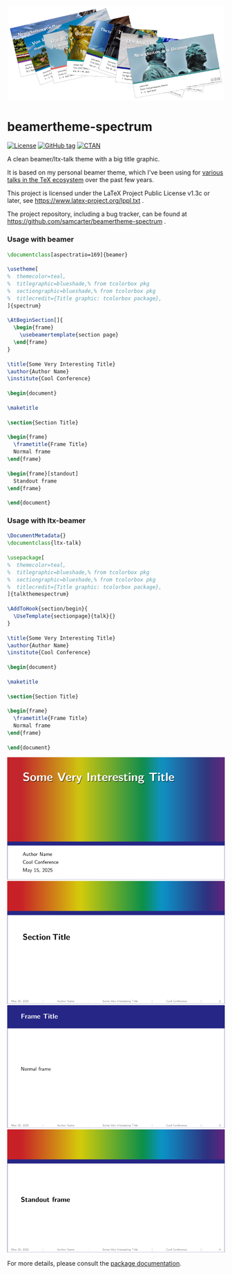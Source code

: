 ![](https://raw.githubusercontent.com/samcarter/samcarter/main/ressouces/talks.png)

# beamertheme-spectrum

[![License](https://img.shields.io/github/license/samcarter/beamertheme-spectrum.svg?color=blue)](https://www.latex-project.org/lppl.txt)
[![GitHub tag](https://img.shields.io/github/tag/samcarter/beamertheme-spectrum.svg?label=current%20version&color=blue)](https://github.com/samcarter/beamertheme-spectrum/releases/latest)
[![CTAN](https://img.shields.io/ctan/v/beamertheme-spectrum.svg?color=blue)](https://ctan.org/pkg/beamertheme-spectrum)

A clean beamer/ltx-talk theme with a big title graphic.

It is based on my personal beamer theme, which I've been using for [various talks in the TeX ecosystem](https://github.com/samcarter\#tex-talks) over the past few years.

This project is licensed under the LaTeX Project Public License v1.3c or later, see https://www.latex-project.org/lppl.txt .

The project repository, including a bug tracker, can be found at https://github.com/samcarter/beamertheme-spectrum .

### Usage with beamer

```latex
\documentclass[aspectratio=169]{beamer}

\usetheme[
%  themecolor=teal,
%  titlegraphic=blueshade,% from tcolorbox pkg
%  sectiongraphic=blueshade,% from tcolorbox pkg
%  titlecredit={Title graphic: tcolorbox package},
]{spectrum}

\AtBeginSection[]{
  \begin{frame}
    \usebeamertemplate{section page}
  \end{frame}
}

\title{Some Very Interesting Title}
\author{Author Name}
\institute{Cool Conference}

\begin{document}

\maketitle

\section{Section Title}

\begin{frame}
  \frametitle{Frame Title}
  Normal frame
\end{frame}

\begin{frame}[standout]
  Standout frame
\end{frame}

\end{document}
```

### Usage with ltx-beamer

```latex
\DocumentMetadata{}
\documentclass{ltx-talk}

\usepackage[
%  themecolor=teal,
%  titlegraphic=blueshade,% from tcolorbox pkg
%  sectiongraphic=blueshade,% from tcolorbox pkg
%  titlecredit={Title graphic: tcolorbox package},
]{talkthemespectrum}

\AddToHook{section/begin}{
  \UseTemplate{sectionpage}{talk}{}
}

\title{Some Very Interesting Title}
\author{Author Name}
\institute{Cool Conference}

\begin{document}

\maketitle

\section{Section Title}

\begin{frame}
  \frametitle{Frame Title}
  Normal frame
\end{frame}

\end{document}
```

![](https://raw.githubusercontent.com/samcarter/beamertheme-spectrum/main/example/beamertheme-spectrum-example-1.png) 
![](https://raw.githubusercontent.com/samcarter/beamertheme-spectrum/main/example/beamertheme-spectrum-example-2.png) 
![](https://raw.githubusercontent.com/samcarter/beamertheme-spectrum/main/example/beamertheme-spectrum-example-3.png) 
![](https://raw.githubusercontent.com/samcarter/beamertheme-spectrum/main/example/beamertheme-spectrum-example-4.png) 

For more details, please consult the [package documentation](https://github.com/samcarter/beamertheme-spectrum/blob/main/DOCUMENTATION.pdf).
